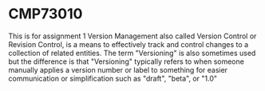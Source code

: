 # CMP73010
This is for assignment 1
Version Management also called  Version Control or Revision Control, is a means to effectively track and control changes to a collection of related entities.  The term "Versioning" is also sometimes used but the difference is that "Versioning" typically refers to when someone manually applies a version number or label to something for easier communication or simplification such as "draft", "beta", or "1.0"
